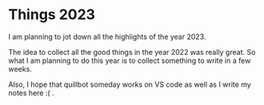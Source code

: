 # Things 2023

I am planning to jot down all the highlights of the year 2023.

The idea to collect all the good things in the year 2022 was really great. So what I am planning to do this year is to collect something to write in a few weeks.

Also, I hope that quillbot someday works on VS code as well as I write my notes here :( .